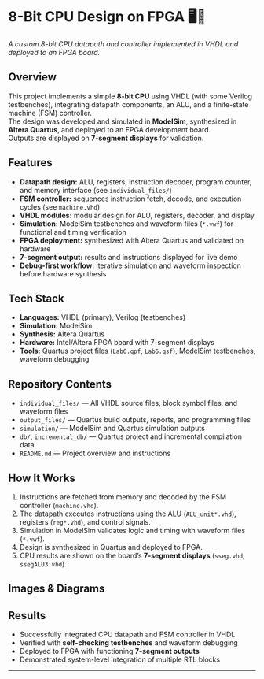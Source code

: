 # 8-Bit CPU Design on FPGA 🖥️🔧
*A custom 8-bit CPU datapath and controller implemented in VHDL and deployed to an FPGA board.*

## Overview
This project implements a simple **8-bit CPU** using VHDL (with some Verilog testbenches), integrating datapath components, an ALU, and a finite-state machine (FSM) controller.  
The design was developed and simulated in **ModelSim**, synthesized in **Altera Quartus**, and deployed to an FPGA development board.  
Outputs are displayed on **7-segment displays** for validation.

## Features
- **Datapath design:** ALU, registers, instruction decoder, program counter, and memory interface (see `individual_files/`)
- **FSM controller:** sequences instruction fetch, decode, and execution cycles (see `machine.vhd`)
- **VHDL modules:** modular design for ALU, registers, decoder, and display
- **Simulation:** ModelSim testbenches and waveform files (`*.vwf`) for functional and timing verification
- **FPGA deployment:** synthesized with Altera Quartus and validated on hardware
- **7-segment output:** results and instructions displayed for live demo
- **Debug-first workflow:** iterative simulation and waveform inspection before hardware synthesis

## Tech Stack
- **Languages:** VHDL (primary), Verilog (testbenches)
- **Simulation:** ModelSim
- **Synthesis:** Altera Quartus
- **Hardware:** Intel/Altera FPGA board with 7-segment displays
- **Tools:** Quartus project files (`Lab6.qpf`, `Lab6.qsf`), ModelSim testbenches, waveform debugging

## Repository Contents
- `individual_files/` — All VHDL source files, block symbol files, and waveform files
- `output_files/` — Quartus build outputs, reports, and programming files
- `simulation/` — ModelSim and Quartus simulation outputs
- `db/`, `incremental_db/` — Quartus project and incremental compilation data
- `README.md` — Project overview and instructions

## How It Works
1. Instructions are fetched from memory and decoded by the FSM controller (`machine.vhd`).
2. The datapath executes instructions using the ALU (`ALU_unit*.vhd`), registers (`reg*.vhd`), and control signals.
3. Simulation in ModelSim validates logic and timing with waveform files (`*.vwf`).
4. Design is synthesized in Quartus and deployed to FPGA.
5. CPU results are shown on the board’s **7-segment displays** (`sseg.vhd`, `ssegALU3.vhd`).

## Images & Diagrams


## Results
- Successfully integrated CPU datapath and FSM controller in VHDL
- Verified with **self-checking testbenches** and waveform debugging
- Deployed to FPGA with functioning **7-segment outputs**
- Demonstrated system-level integration of multiple RTL blocks

---